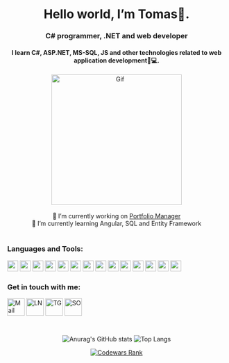 
<h1 align="center" > Hello world, I’m Tomas👋. </h1>
<h3 align="center">C# programmer, .NET and web developer</h3>
<h4 align="center">I learn C#, ASP.NET, MS-SQL, JS and other technologies related to web application development👀💻.</h4>

<div align="center">
<img align="center" width="300" src="https://tsobota.cz/Loga/code.gif" alt="Gif"  />
</div>

</br>

<div align="center">  🔭 I’m currently working on <a href="https://github.com/TomasSobotaT/Portfolio_Manager">Portfolio Manager<a> </div>
<div align="center">  🌱 I’m currently learning Angular, SQL and Entity Framework  </div> </br>  

<h3>Languages and Tools:</h3>
<p>
  <img height="25" src="https://img.shields.io/badge/-C%23-3484D2.svg?logo=csharp&style=plastic">
  <img height="25" src="https://img.shields.io/badge/-.NET-512BD4.svg?logo=.net&style=plastic">
  <img height="25" src="https://img.shields.io/badge/-MSSQL-CC2927.svg?logo=microsoftsqlserver&style=plastic">
  <img height="25" src="https://img.shields.io/badge/-Visual%20Studio-5C2D91.svg?logo=visualstudio&style=plastic">
  <img height="25" src="https://img.shields.io/badge/-HTML-E34F29.svg?logo=html5&style=plastic">
  <img height="25" src="https://img.shields.io/badge/-CSS-1572B6.svg?logo=css3&style=plastic">
  <img height="25" src="https://img.shields.io/badge/-Bootstrap-7952B3.svg?logo=bootstrap&style=plastic">
  <img height="25" src="https://img.shields.io/badge/-Javascript-F7DF1E.svg?logo=javascript&style=plastic">
  <img height="25"src="https://img.shields.io/badge/-Typescript-3198f1.svg?logo=Typescript&style=plastic">
  <img height="25"src="https://img.shields.io/badge/-ReactJs-61DAFB?logo=react&logoColor=white&style=plastic">    
  <img height="25" src="https://img.shields.io/badge/-VS%20Code-007ACC.svg?logo=visualstudiocode&style=plastic">
  <img height="25" src="https://img.shields.io/badge/-Swagger-85EA2D.svg?logo=swagger&style=plastic">
  <img height="25" src="https://img.shields.io/badge/-Git-F05032.svg?logo=git&style=plastic">
  <img height="25" src="https://img.shields.io/badge/-Github-181717.svg?logo=github&style=plastic">
</p>



<h3 align="left">Get in touch with me:</h3>
<p>
<a href="mailto:t.sobota@volny.cz" target="_blank"><img align="center" src="https://tsobota.cz/Loga/mail.png" alt="Mail" height="40" width="40" /></a>
<a href="https://www.linkedin.com/in/tomas-sobota" target="_blank"><img align="center" src="https://tsobota.cz/Loga/ln.png" alt="LN" height="40" width="40" /></a>
<a href="https://t.me/Tsko84" target="_blank"><img align="center" src="https://tsobota.cz/Loga/tg.png" alt="TG" height="40" width="40" /></a>
<a href="https://stackoverflow.com/users/20860189/tsko" target="_blank"><img align="center" src="https://tsobota.cz/Loga/so.png" alt="SO" height="40" width="40" /></a>
</p>

</br>

<div align="center">
  
![Anurag's GitHub stats](https://github-readme-stats.vercel.app/api?username=TomasSobotaT&show_icons=true&theme=transparent)
![Top Langs](https://github-readme-stats.vercel.app/api/top-langs/?username=TomasSobotaT&layout=compact)
</div>

<div align="center"> 
<a href="https://www.codewars.com/users/TomasSobotaT" target="_blank"><img align="center" src="https://www.codewars.com/users/TomasSobotaT/badges/large" alt="Codewars Rank"  /></a>
</div>

